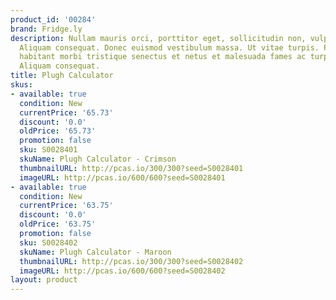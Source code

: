 ```yaml
---
product_id: '00284'
brand: Fridge.ly
description: Nullam mauris orci, porttitor eget, sollicitudin non, vulputate id, risus.
  Aliquam consequat. Donec euismod vestibulum massa. Ut vitae turpis. Pellentesque
  habitant morbi tristique senectus et netus et malesuada fames ac turpis egestas.
  Aliquam consequat.
title: Plugh Calculator
skus:
- available: true
  condition: New
  currentPrice: '65.73'
  discount: '0.0'
  oldPrice: '65.73'
  promotion: false
  sku: S0028401
  skuName: Plugh Calculator - Crimson
  thumbnailURL: http://pcas.io/300/300?seed=S0028401
  imageURL: http://pcas.io/600/600?seed=S0028401
- available: true
  condition: New
  currentPrice: '63.75'
  discount: '0.0'
  oldPrice: '63.75'
  promotion: false
  sku: S0028402
  skuName: Plugh Calculator - Maroon
  thumbnailURL: http://pcas.io/300/300?seed=S0028402
  imageURL: http://pcas.io/600/600?seed=S0028402
layout: product
---
```

